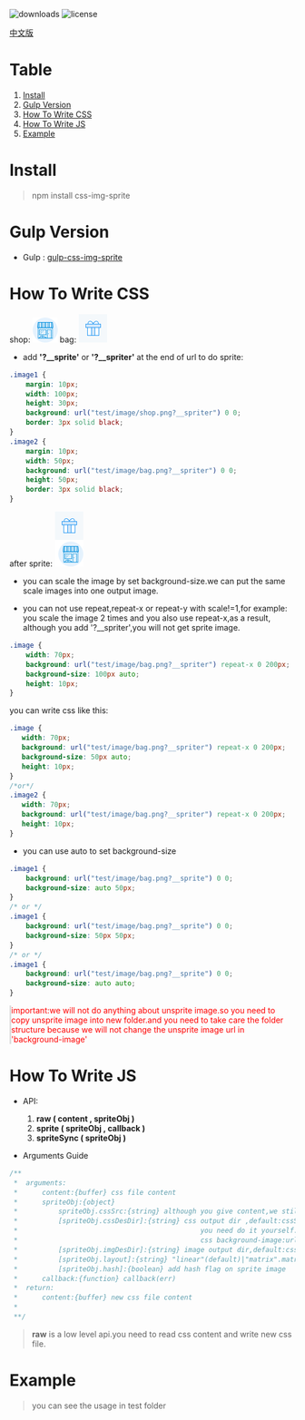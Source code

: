![downloads](https://img.shields.io/npm/dm/css-img-sprite.svg)
![license](https://img.shields.io/npm/l/css-img-sprite.svg)

[中文版](readme-ch.md)

# Table
1. [Install](#INSTALL)
1. [Gulp Version](#Gulp_Version)
1. [How To Write CSS](#How_To_Write_CSS)
1. [How To Write JS](#How_To_Write_JS)
1. [Example](#Example)


# <a name="Install">Install</a>
> npm install css-img-sprite

# <a name="Gulp_Version">Gulp Version</a>
* Gulp : [gulp-css-img-sprite](https://github.com/king-king/gulp-css-img-sprite)

# <a name="How_To_Write_CSS">How To Write CSS</a>
shop:
![shop](test/image/shop.png)
bag:
![shop](test/image/bag.png)

* add **'?__sprite'** or **'?__spriter'** at the end of url to do sprite:
```css
.image1 {
    margin: 10px;
    width: 100px;
    height: 30px;
    background: url("test/image/shop.png?__spriter") 0 0;
    border: 3px solid black;
}
.image2 {
    margin: 10px;
    width: 50px;
    background: url("test/image/bag.png?__spriter") 0 0;
    height: 50px;
    border: 3px solid black;
}
```
after sprite:
![after](test/image/base_f4aff81c22_z.png)

* you can scale the image by set background-size.we can put the same scale
 images into one output image.
  
* you can not use repeat,repeat-x or repeat-y with scale!=1,for example: you scale
 the image 2 times and you also use repeat-x,as a result, although you add '?__spriter',you will
 not get sprite image.
 ```css
 .image {
     width: 70px;
     background: url("test/image/bag.png?__spriter") repeat-x 0 200px;
     background-size: 100px auto;
     height: 10px;
 }
 ```
 you can write css like this:
 ```css
.image {
    width: 70px;
    background: url("test/image/bag.png?__spriter") repeat-x 0 200px;
    background-size: 50px auto;
    height: 10px;
}
/*or*/
.image2 {
    width: 70px;
    background: url("test/image/bag.png?__spriter") repeat-x 0 200px;
    height: 10px;
}
```

* you can use auto to set background-size
```css
.image1 {
    background: url("test/image/bag.png?__sprite") 0 0;
    background-size: auto 50px;
}
/* or */
.image1 {
    background: url("test/image/bag.png?__sprite") 0 0;
    background-size: 50px 50px;
}
/* or */
.image1 {
    background: url("test/image/bag.png?__sprite") 0 0;
    background-size: auto auto;
}
```
<p style='color:red;border-left:3px solid #ddd'>important:we will not do anything about unsprite image.so you need to copy unsprite image into new folder.and you need to take care the folder structure because we will not change the unsprite image url in 'background-image'</p>

# <a name="How_To_Write_JS">How To Write JS</a>

* API:
    1. **raw ( content , spriteObj )**
    1. **sprite ( spriteObj , callback )**
    1. **spriteSync ( spriteObj )**
    
* Arguments Guide
```javascript
/**
 *  arguments:
 *      content:{buffer} css file content
 *      spriteObj:{object}
 *          spriteObj.cssSrc:{string} although you give content,we still need file name,so,give us cssSrc
 *          [spriteObj.cssDesDir]:{string} css output dir ,default:cssSrc.we do not write new css file for you,
 *                                             you need do it yourself.we need it because we need to change
 *                                             css background-image:url()
 *          [spriteObj.imgDesDir]:{string} image output dir,default:cssSrc
 *          [spriteObj.layout]:{string} "linear"(default)|"matrix".matrix will use bin-packing
 *          [spriteObj.hash]:{boolean} add hash flag on sprite image
 *      callback:{function} callback(err)
 *  return:
 *      content:{buffer} new css file content
 *
 **/
```
> **raw** is a low level api.you need to read css content and write new css file. 

# <a name="Example">Example</a>

> you can see the usage in test folder